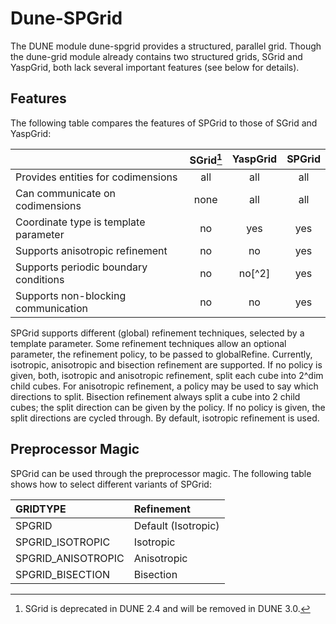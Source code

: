 Dune-SPGrid
===========

The DUNE module dune-spgrid provides a structured, parallel grid. Though the
dune-grid module already contains two structured grids, SGrid and YaspGrid,
both lack several important features (see below for details).


Features
--------

The following table compares the features of SPGrid to those of SGrid and
YaspGrid:

|                                       | SGrid[^1] | YaspGrid | SPGrid |
| :------------------------------------ | :-------: | :------: | :----: |
| Provides entities for codimensions    | all       | all      | all    |
| Can communicate on codimensions       | none      | all      | all    |
| Coordinate type is template parameter | no        | yes      | yes    |
| Supports anisotropic refinement       | no        | no       | yes    |
| Supports periodic boundary conditions | no        | no[^2]   | yes    |
| Supports non-blocking communication   | no        | no       | yes    |

[^1]: SGrid is deprecated in DUNE 2.4 and will be removed in DUNE 3.0.

SPGrid supports different (global) refinement techniques, selected by a
template parameter. Some refinement techniques allow an optional parameter,
the refinement policy, to be passed to globalRefine. Currently, isotropic,
anisotropic and bisection refinement are supported. If no policy is given,
both, isotropic and anisotropic refinement, split each cube into 2^dim child
cubes. For anisotropic refinement, a policy may be used to say which directions
to split. Bisection refinement always split a cube into 2 child cubes; the
split direction can be given by the policy. If no policy is given, the split
directions are cycled through. By default, isotropic refinement is used.


Preprocessor Magic
------------------

SPGrid can be used through the preprocessor magic. The following table shows how
to select different variants of SPGrid:

| GRIDTYPE           | Refinement          |
| :----------------- | :------------------ |
| SPGRID             | Default (Isotropic) |
| SPGRID_ISOTROPIC   | Isotropic           |
| SPGRID_ANISOTROPIC | Anisotropic         |
| SPGRID_BISECTION   | Bisection           |
